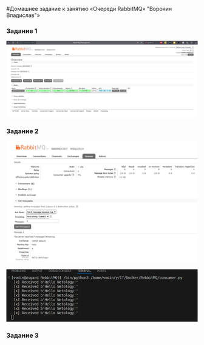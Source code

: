 #Домашнее задание к занятию «Очереди RabbitMQ» "Воронин Владислав"»

### Задание 1

![alt text](https://github.com/vodin26/homework_11-02/blob/main/img/pic1.png)

### Задание 2

![alt text](https://github.com/vodin26/homework_11-02/blob/main/img/pic2.png)

![alt text](https://github.com/vodin26/homework_11-02/blob/main/img/pic3.png)

### Задание 3


